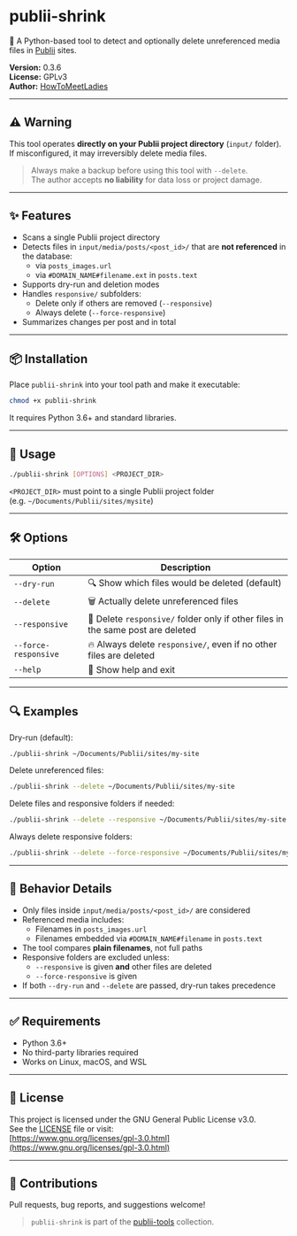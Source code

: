# publii-shrink

🧹 A Python-based tool to detect and optionally delete unreferenced media files in [Publii](https://getpublii.com/) sites.

**Version:** 0.3.6  
**License:** GPLv3  
**Author:** [HowToMeetLadies](https://github.com/HowToMeetLadies)

---

## ⚠️ Warning

This tool operates **directly on your Publii project directory** (`input/` folder).  
If misconfigured, it may irreversibly delete media files.

> Always make a backup before using this tool with `--delete`.  
> The author accepts **no liability** for data loss or project damage.

---

## ✨ Features

- Scans a single Publii project directory
- Detects files in `input/media/posts/<post_id>/` that are **not referenced** in the database:
  - via `posts_images.url`
  - via `#DOMAIN_NAME#filename.ext` in `posts.text`
- Supports dry-run and deletion modes
- Handles `responsive/` subfolders:
  - Delete only if others are removed (`--responsive`)
  - Always delete (`--force-responsive`)
- Summarizes changes per post and in total

---

## 📦 Installation

Place `publii-shrink` into your tool path and make it executable:

```bash
chmod +x publii-shrink
```

It requires Python 3.6+ and standard libraries.

---

## 🚀 Usage

```bash
./publii-shrink [OPTIONS] <PROJECT_DIR>
```

`<PROJECT_DIR>` must point to a single Publii project folder  
(e.g. `~/Documents/Publii/sites/mysite`)

---

## 🛠 Options

| Option               | Description                                                                 |
|----------------------|-----------------------------------------------------------------------------|
| `--dry-run`          | 🔍 Show which files would be deleted (default)                              |
| `--delete`           | 🗑️  Actually delete unreferenced files                                      |
| `--responsive`       | 🧹 Delete `responsive/` folder only if other files in the same post are deleted |
| `--force-responsive` | 🔥 Always delete `responsive/`, even if no other files are deleted          |
| `--help`             | 📖 Show help and exit                                                        |

---

## 🔍 Examples

Dry-run (default):

```bash
./publii-shrink ~/Documents/Publii/sites/my-site
```

Delete unreferenced files:

```bash
./publii-shrink --delete ~/Documents/Publii/sites/my-site
```

Delete files and responsive folders if needed:

```bash
./publii-shrink --delete --responsive ~/Documents/Publii/sites/my-site
```

Always delete responsive folders:

```bash
./publii-shrink --delete --force-responsive ~/Documents/Publii/sites/my-site
```

---

## 🧠 Behavior Details

- Only files inside `input/media/posts/<post_id>/` are considered
- Referenced media includes:
  - Filenames in `posts_images.url`
  - Filenames embedded via `#DOMAIN_NAME#filename` in `posts.text`
- The tool compares **plain filenames**, not full paths
- Responsive folders are excluded unless:
  - `--responsive` is given **and** other files are deleted
  - `--force-responsive` is given
- If both `--dry-run` and `--delete` are passed, dry-run takes precedence

---

## ✅ Requirements

- Python 3.6+
- No third-party libraries required
- Works on Linux, macOS, and WSL

---

## 📜 License

This project is licensed under the GNU General Public License v3.0.  
See the [LICENSE](./LICENSE) file or visit:  
[https://www.gnu.org/licenses/gpl-3.0.html](https://www.gnu.org/licenses/gpl-3.0.html)

---

## 🤝 Contributions

Pull requests, bug reports, and suggestions welcome!

> `publii-shrink` is part of the [publii-tools](https://github.com/HowToMeetLadies/publii-tools) collection.
